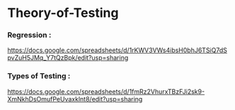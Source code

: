 # Theory-of-Testing
### Regression :
https://docs.google.com/spreadsheets/d/1rKWV3VWs4ibsH0bhJ6TSiQ7dSpvZuH5JMq_Y7tQzBpk/edit?usp=sharing
### Types of Testing :
https://docs.google.com/spreadsheets/d/1fmRz2VhurxTBzFJi2sk9-XmNkhDsOmufPeUvaxklnt8/edit?usp=sharing

